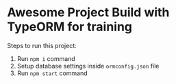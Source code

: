# Awesome Project Build with TypeORM for training

Steps to run this project:

1. Run `npm i` command
2. Setup database settings inside `ormconfig.json` file
3. Run `npm start` command
